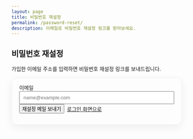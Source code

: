 ```yaml
---
layout: page
title: 비밀번호 재설정
permalink: /password-reset/
description: 이메일로 비밀번호 재설정 링크를 받아보세요.
---
```


## 비밀번호 재설정

<p>가입한 이메일 주소를 입력하면 비밀번호 재설정 링크를 보내드립니다.</p>

<div id="pw-reset" class="card-glow" style="padding:1rem 1.25rem; border-radius:16px; max-width:420px;">
  <form id="pw-form" onsubmit="return false;" class="auth-form">
    <label>이메일
      <input name="email" type="email" required placeholder="name@example.com" style="width:100%; padding:.5rem .6rem;">
    </label>
    <div style="display:flex; gap:.5rem; align-items:center;">
      <button class="btn btn--alt-gradient" id="btn-send">재설정 메일 보내기</button>
      <a href="/account/" class="btn btn--outline">로그인 화면으로</a>
    </div>
  </form>
  <div id="pw-success" style="display:none; margin-top:.75rem; background:#ecfdf5; border:1px solid #a7f3d0; color:#065f46; padding:.75rem 1rem; border-radius:8px;"></div>
  <div id="pw-error" class="auth-error" style="display:none;"></div>
</div>

<script>
(function(){
  const form = document.getElementById('pw-form');
  const btn = document.getElementById('btn-send');
  const ok = document.getElementById('pw-success');
  const err = document.getElementById('pw-error');

  // Prefill if already known
  try{ var user = (window.AuthBridge && window.AuthBridge.currentUser && window.AuthBridge.currentUser()) || null;
       if(user && user.email) form.email.value = user.email; }catch(_e){}

  function showError(e){
    const code = (e && e.code) ? '['+e.code+'] ' : '';
    const msg = (e && e.message) ? e.message : String(e || '에러');
    err.style.display = 'block';
    err.textContent = '전송 실패: ' + code + msg;
    ok.style.display = 'none';
    console.error('Password reset error', e);
  }
  function showSuccess(email){
    ok.style.display = 'block';
    ok.textContent = '재설정 링크를 '+ email +' 로 보냈습니다. 메일함(스팸함 포함)을 확인해 주세요.';
    err.style.display = 'none';
  }

  btn.addEventListener('click', function(){
    if(!form.reportValidity()) return;
    const email = form.email.value.trim();
    btn.disabled = true; btn.textContent = '전송 중…';
    Promise.resolve().then(function(){
      if(!window.AuthBridge || !window.AuthBridge.sendPasswordReset){ throw new Error('비밀번호 재설정을 지원하지 않습니다.'); }
      return window.AuthBridge.sendPasswordReset(email);
    }).then(function(){ showSuccess(email); })
      .catch(showError)
      .finally(function(){ btn.disabled = false; btn.textContent = '재설정 메일 보내기'; });
  });
})();
</script>

<style>
.card-glow{ border:1px solid rgba(0,0,0,.06); border-radius:16px; box-shadow:0 8px 24px rgba(0,0,0,.06); }
.auth-error{ margin-top: .75rem; background:#fff5f5; border:1px solid #ffd6d6; color:#be123c; padding:.75rem 1rem; border-radius:8px; }
</style>
